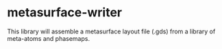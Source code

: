 # metasurface-writer
 This library will assemble a metasurface layout file (.gds) from a library of meta-atoms and phasemaps.
